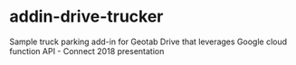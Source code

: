 # addin-drive-trucker
Sample truck parking add-in for Geotab Drive that leverages Google cloud function API - Connect 2018 presentation
